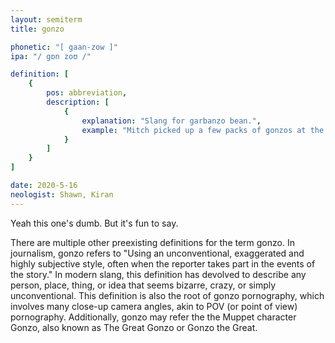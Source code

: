 ```yaml
---
layout: semiterm
title: gonzo

phonetic: "[ gaan-zow ]"
ipa: "/ gɒn zoʊ /"

definition: [
	{
		pos: abbreviation,
		description: [
			{
				explanation: "Slang for garbanzo bean.",
				example: "Mitch picked up a few packs of gonzos at the store earlier."
			}
		]
	}
]

date: 2020-5-16
neologist: Shawn, Kiran
---
```


<p class="info-text">Yeah this one's dumb. But it's fun to say.</p>

<p class="info-text">There are multiple other preexisting definitions for the term gonzo. In journalism, gonzo refers to "Using an unconventional, exaggerated and highly subjective style, often when the reporter takes part in the events of the story." In modern slang, this definition has devolved to describe any person, place, thing, or idea that seems bizarre, crazy, or simply unconventional. This definition is also the root of gonzo pornography, which involves many close-up camera angles, akin to POV (or point of view) pornography. Additionally, gonzo may refer the the Muppet character Gonzo, also known as The Great Gonzo or Gonzo the Great.</p>